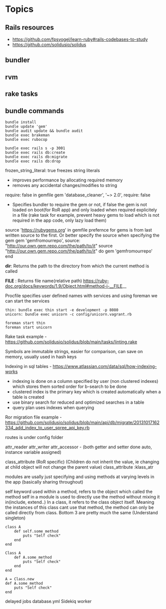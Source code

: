 # Topics

## Rails resources
* https://github.com/fpsvogel/learn-ruby#rails-codebases-to-study
* https://github.com/solidusio/solidus
## bundler

## rvm

## rake tasks

## bundle commands

```
bundle install
bundle update 'gem'
bundle audit update && bundle audit
bundle exec brakeman
bundle exec rubocop
```
```
bundle exec rails s -p 3001
bundle exec rails db:create
bundle exec rails db:migrate
bundle exec rails db:drop
```

frozen_string_literal: true
freezes string literals
* improves performance by allocating required memory
* removes any accidental changes/modifies to string

require: false in gemfile
gem 'database_cleaner', '~> 2.0', require: false
* Specifies bundler to require the gem or not, if false the gem is not loaded on boot(for RoR app) and only loaded when required explicitely in a file (rake task for example, prevent heavy gems to load which is not required in the app code, only lazy load them)

source 'https://rubygems.org' in gemfile
prefernce for gems is from last written source to the first. Or better specify the source when specifying the gem
gem 'gemfromourrepo', source: "http://our.own.gem.repo.com/the/path/to/it"
source "http://our.own.gem.repo.com/the/path/to/it" do
  gem 'gemfromourrepo'
end

__dir__: Returns the path to the directory from which the current method is called

__FILE__ : Returns file name(relative path) https://ruby-doc.org/docs/keywords/1.9/Object.html#method-i-__FILE__

Procfile specifies user defined names with services and using foreman we can start the services
```procfile.dev
thin: bundle exec thin start -e development -p 8080
unicorn: bundle exec unicorn -c config/unicorn.vagrant.rb
```
```
foreman start thin
foreman start unicorn
```

Rake task example - https://github.com/solidusio/solidus/blob/main/tasks/linting.rake

Symbols are immutable strings, easier for comparison, can save on memory, usually used in hash keys

Indexing in sql tables - https://www.atlassian.com/data/sql/how-indexing-works
* indexing is done on a column specified by user (non clustered indexes) which stores them sorted order for b-search to be done
* clustered index is the primary key which is created automatically when a table is created
* use binary search for reduced and optimized searches in a table
* query plan uses indexes when querying

Ror migration file example - https://github.com/solidusio/solidus/blob/main/api/db/migrate/20131017162334_add_index_to_user_spree_api_key.rb

routes is under config folder

attr_reader 
attr_writer 
attr_accessor - (both getter and setter done auto, instance variable assigned)

class_attribute (RoR specific) (Children do not inherit the value, ie changing at child object will not change the parent value)
class_attribute :klass_atr

modules are usally just specifying and using methods at varying levels in the app (basically sharing throughout)

self keyword used within a method, refers to the object which called the method
self in a module is used to directly use the method without mixing it in(include, extend..)
In a class, it refers to the class object itself. Meaning the instances of this class cant use that method, the method can only be called directly from class. Bottom 3 are pretty much the same (Understand singleton)
```
class A
    def self.some_method
        puts "Self check"
    end
end

Class A
    def A.some_method
        puts "Self check"
    end
end

A = Class.new
def A.some_method
    puts "Self check"
end
```

delayed jobs
database.yml
Sidekiq worker
